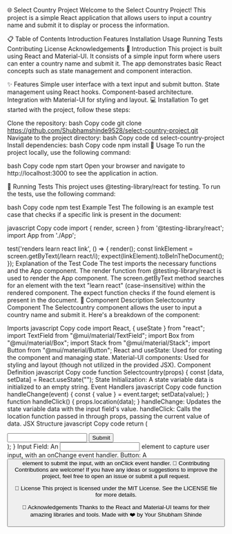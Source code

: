 🌐 Select Country Project
Welcome to the Select Country Project! This project is a simple React application that allows users to input a country name and submit it to display or process the information.

📋 Table of Contents
Introduction
Features
Installation
Usage
Running Tests
Contributing
License
Acknowledgements
📖 Introduction
This project is built using React and Material-UI. It consists of a simple input form where users can enter a country name and submit it. The app demonstrates basic React concepts such as state management and component interaction.

✨ Features
Simple user interface with a text input and submit button.
State management using React hooks.
Component-based architecture.
Integration with Material-UI for styling and layout.
💻 Installation
To get started with the project, follow these steps:

Clone the repository:
bash
Copy code
git clone https://github.com/Shubhamshinde9528/select-country-project.git
Navigate to the project directory:
bash
Copy code
cd select-country-project
Install dependencies:
bash
Copy code
npm install
🚀 Usage
To run the project locally, use the following command:

bash
Copy code
npm start
Open your browser and navigate to http://localhost:3000 to see the application in action.

🧪 Running Tests
This project uses @testing-library/react for testing. To run the tests, use the following command:

bash
Copy code
npm test
Example Test
The following is an example test case that checks if a specific link is present in the document:

javascript
Copy code
import { render, screen } from '@testing-library/react';
import App from './App';

test('renders learn react link', () => {
  render(<App />);
  const linkElement = screen.getByText(/learn react/i);
  expect(linkElement).toBeInTheDocument();
});
Explanation of the Test Code
The test imports the necessary functions and the App component.
The render function from @testing-library/react is used to render the App component.
The screen.getByText method searches for an element with the text "learn react" (case-insensitive) within the rendered component.
The expect function checks if the found element is present in the document.
📄 Component Description
Selectcountry Component
The Selectcountry component allows the user to input a country name and submit it. Here's a breakdown of the component:

Imports
javascript
Copy code
import React, { useState } from "react";
import TextField from "@mui/material/TextField";
import Box from "@mui/material/Box";
import Stack from "@mui/material/Stack";
import Button from "@mui/material/Button";
React and useState: Used for creating the component and managing state.
Material-UI components: Used for styling and layout (though not utilized in the provided JSX).
Component Definition
javascript
Copy code
function Selectcountry(props) {
  const [data, setData] = React.useState("");
State Initialization: A state variable data is initialized to an empty string.
Event Handlers
javascript
Copy code
  function handleChange(event) {
    const { value } = event.target;
    setData(value);
  }
  function handleClick() {
    props.location(data);
  }
handleChange: Updates the state variable data with the input field's value.
handleClick: Calls the location function passed in through props, passing the current value of data.
JSX Structure
javascript
Copy code
  return (
    <div className="input">
      <input className="inputField" onChange={handleChange} />
      <button className="button" onClick={handleClick}>Submit</button>
    </div>
  );
}
Input Field: An <input> element to capture user input, with an onChange event handler.
Button: A <button> element to submit the input, with an onClick event handler.
🤝 Contributing
Contributions are welcome! If you have any ideas or suggestions to improve the project, feel free to open an issue or submit a pull request.

📄 License
This project is licensed under the MIT License. See the LICENSE file for more details.

🙏 Acknowledgements
Thanks to the React and Material-UI teams for their amazing libraries and tools.
Made with ❤️ by Your Shubham Shinde
